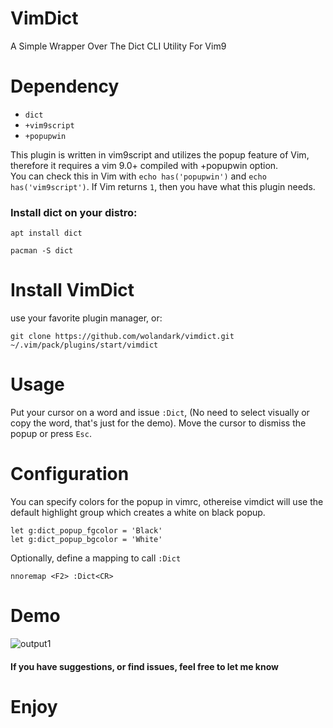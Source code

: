 # VimDict
A Simple Wrapper Over The Dict CLI Utility For Vim9

# Dependency

- `dict`
- `+vim9script`
- `+popupwin`

This plugin is written in vim9script and utilizes the popup feature of Vim, therefore it requires a vim 9.0+ compiled with +popupwin option. <br> You can check this in Vim with `echo has('popupwin')` and `echo has('vim9script')`.
If Vim returns `1`, then you have what this plugin needs.

### Install dict on your distro:
`apt install dict`

`pacman -S dict`

# Install VimDict
use your favorite plugin manager, or:
```
git clone https://github.com/wolandark/vimdict.git ~/.vim/pack/plugins/start/vimdict
```

# Usage
Put your cursor on a word and issue `:Dict`, (No need to select visually or copy the word, that's just for the demo). Move the cursor to dismiss the popup or press `Esc`.

# Configuration 
You can specify colors for the popup in vimrc, othereise vimdict will use the default highlight group which creates a white on black popup.

```
let g:dict_popup_fgcolor = 'Black'
let g:dict_popup_bgcolor = 'White'
```
Optionally, define a mapping to call `:Dict`

`nnoremap <F2> :Dict<CR>`

# Demo
![output1](https://github.com/wolandark/vimdict/assets/107309764/c414e1c6-8700-4da1-8832-46c732431a2f)

#### If you have suggestions, or find issues, feel free to let me know

# Enjoy
